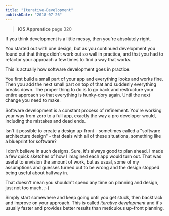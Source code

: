 ```yaml
---
title: "Iterative-Development"
publishDate: "2018-07-26"
---
```


> **iOS Apprentice** page 320

If you think development is a little messy, then you're absolutely right.

You started out with one design, but as you continued development you found out that things didn't work out so well in practice, and that you had to refactor your approach a few times to find a way that works.

This is actually how software development goes in practice.

You first build a small part of your app and everything looks and works fine. Then you add the next small part on top of that and suddenly everything breaks down. The proper thing to do is to go back and restructure your entire approach so that everything is hunky-dory again. Until the next change you need to make.

Software development is a constant process of refinement. You're working your way from zero to a full app, exactly the way a pro developer would, including the mistakes and dead ends.

Isn't it possible to create a design up-front - sometimes called a "software architecture design" - that deals with all of these situations, something like a blueprint for software?

I don't believe in such designs. Sure, it's always good to plan ahead. I made a few quick sketches of how I imagined each app would turn out. That was useful to envision the amount of work, but as usual, some of my assumptions and guesses turned out to be wrong and the design stopped being useful about halfway in.

That doesn't mean you shouldn't spend any time on planning and design, just not too much. ;-)

Simply start somewhere and keep going until you get stuck, then backtrack and improve on your approach. This is called *iterative development* and it's usually faster and provides better results than meticulous up-front planning.


